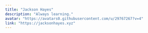 ```yaml
---
title: "Jackson Hayes"
description: "Always learning."
avatar: "https://avatars0.githubusercontent.com/u/29767267?v=4"
link: "https://jacksonhayes.xyz"
---
```

